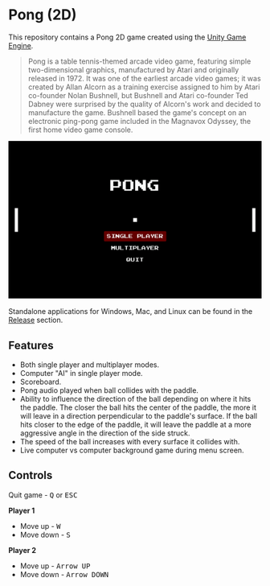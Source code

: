 # Pong (2D)

This repository contains a Pong 2D game created using the [Unity Game Engine](https://unity.com/).

> Pong is a table tennis-themed arcade video game, featuring simple two-dimensional graphics, manufactured by Atari and originally released in 1972. It was one of the earliest arcade video games; it was created by Allan Alcorn as a training exercise assigned to him by Atari co-founder Nolan Bushnell, but Bushnell and Atari co-founder Ted Dabney were surprised by the quality of Alcorn's work and decided to manufacture the game. Bushnell based the game's concept on an electronic ping-pong game included in the Magnavox Odyssey, the first home video game console.

<p align="center">
  <img src="img/pong_menu.gif">
</p>

Standalone applications for Windows, Mac, and Linux can be found in the [Release](https://github.com/FARLY7/unity-pong/releases) section.

## Features

- Both single player and multiplayer modes.
- Computer "AI" in single player mode.
- Scoreboard.
- Pong audio played when ball collides with the paddle.
- Ability to influence the direction of the ball depending on where it hits the paddle. The closer the ball hits the center of the paddle, the more it will leave in a direction perpendicular to the paddle's surface. If the ball hits closer to the edge of the paddle, it will leave the paddle at a more aggressive angle in the direction of the side struck.
- The speed of the ball increases with every surface it collides with.
- Live computer vs computer background game during menu screen.

## Controls

Quit game - <kbd>Q</kbd> or <kbd>ESC</kbd>

**Player 1**
- Move up - <kbd>W</kbd>
- Move down - <kbd>S</kbd>

**Player 2**
- Move up - <kbd>Arrow UP</kbd>
- Move down - <kbd>Arrow DOWN</kbd>